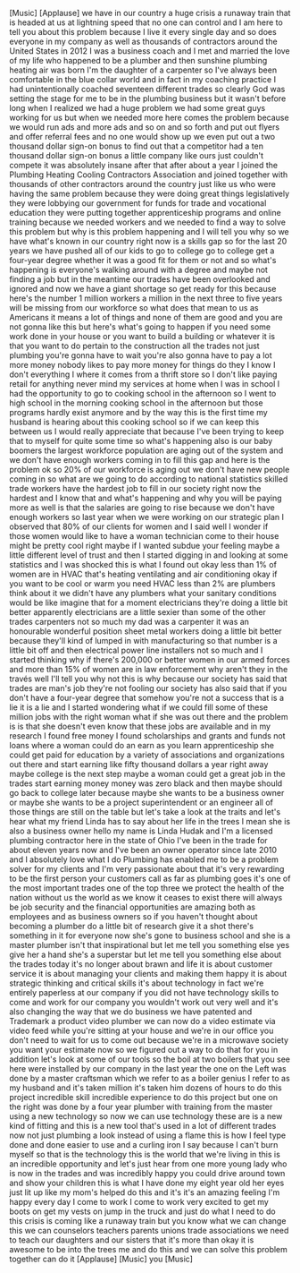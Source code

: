 
[Music]
[Applause]
we have in our country a huge crisis a
runaway train that is headed at us at
lightning speed that no one can control
and I am here to tell you about this
problem because I live it every single
day and so does everyone in my company
as well as thousands of contractors
around the United States in 2012 I was a
business coach and I met and married the
love of my life who happened to be a
plumber and then sunshine plumbing
heating air was born I&#39;m the daughter of
a carpenter so I&#39;ve always been
comfortable in the blue collar world and
in fact in my coaching practice I had
unintentionally coached seventeen
different trades so clearly God was
setting the stage for me to be in the
plumbing business but it wasn&#39;t before
long when I realized we had a huge
problem we had some great guys working
for us but when we needed more here
comes the problem because we would run
ads and more ads and so on and so forth
and put out flyers and offer referral
fees and no one would show up we even
put out a two thousand dollar sign-on
bonus to find out that a competitor had
a ten thousand dollar sign-on bonus a
little company like ours just couldn&#39;t
compete it was absolutely insane after
that after about a year I joined the
Plumbing Heating Cooling Contractors
Association and joined together with
thousands of other contractors around
the country just like us who were having
the same problem because they were doing
great things legislatively they were
lobbying our government for funds for
trade and vocational education they were
putting together apprenticeship programs
and online training because we needed
workers and we needed to find a way to
solve this problem but why is this
problem happening and I will tell you
why so we have what&#39;s known in our
country right now is a skills gap so for
the last 20 years we have pushed all of
our kids to go to college go to college
get a four-year degree
whether it was a good fit for them or
not and so what&#39;s happening is
everyone&#39;s walking around with a degree
and maybe not finding a job but in the
meantime our trades have been overlooked
and ignored and now we have a giant
shortage so get ready for this because
here&#39;s the number 1 million workers a
million in the next three to five years
will be missing from our workforce so
what does that mean to us as Americans
it means a lot of things and none of
them are good and you are not gonna like
this but here&#39;s what&#39;s going to happen
if you need some work done in your house
or you want to build a building or
whatever it is that you want to do
pertain to the construction all the
trades not just plumbing you&#39;re gonna
have to wait you&#39;re also gonna have to
pay a lot more money nobody likes to pay
more money for things do they I know I
don&#39;t everything I where it comes from a
thrift store so I don&#39;t like paying
retail for anything never mind my
services at home when I was in school I
had the opportunity to go to cooking
school in the afternoon so I went to
high school in the morning cooking
school in the afternoon but those
programs hardly exist anymore and by the
way this is the first time my husband is
hearing about this cooking school so if
we can keep this between us I would
really appreciate that because I&#39;ve been
trying to keep that to myself for quite
some time so what&#39;s happening also is
our baby boomers the largest workforce
population are aging out of the system
and we don&#39;t have enough workers coming
in to fill this gap and here is the
problem
ok so 20% of our workforce is aging out
we don&#39;t have new people coming in so
what are we going to do
according to national statistics skilled
trade workers have the hardest job to
fill in our society right now the
hardest and I know that and what&#39;s
happening and why you will be paying
more as well is that the salaries are
going to rise because we don&#39;t have
enough workers so last year when we were
working on our strategic plan I observed
that 80% of our clients for women
and I said well I wonder if those women
would like to have a woman technician
come to their house might be pretty cool
right maybe if I wanted subdue your
feeling maybe a little different level
of trust and then I started digging in
and looking at some statistics and I was
shocked this is what I found out okay
less than 1% of women are in HVAC that&#39;s
heating ventilating and air conditioning
okay if you want to be cool or warm you
need HVAC less than 2% are plumbers
think about it we didn&#39;t have any
plumbers what your sanitary conditions
would be like imagine that for a moment
electricians they&#39;re doing a little bit
better apparently electricians are a
little sexier than some of the other
trades carpenters not so much my dad was
a carpenter it was an honourable
wonderful position sheet metal workers
doing a little bit better because
they&#39;ll kind of lumped in with
manufacturing so that number is a little
bit off and then electrical power line
installers not so much and I started
thinking why if there&#39;s 200,000 or
better women in our armed forces and
more than 15% of women are in law
enforcement why aren&#39;t they in the
través well I&#39;ll tell you why not this
is why because our society has said that
trades are man&#39;s job they&#39;re not fooling
our society has also said that if you
don&#39;t have a four-year degree that
somehow you&#39;re not a success that is a
lie it is a lie and I started wondering
what if we could fill some of these
million jobs with the right woman what
if she was out there and the problem is
is that she doesn&#39;t even know that these
jobs are available and in my research I
found free money
I found scholarships and grants and
funds not loans where a woman could do
an earn as you learn
apprenticeship she could get paid
for education by a variety of
associations and organizations out there
and start earning like fifty thousand
dollars a year right away maybe college
is the next step maybe a woman could get
a great job in the trades
start earning money money was zero black
and then maybe should go back to college
later because maybe she wants to be a
business owner or maybe she wants to be
a project superintendent or an engineer
all of those things are still on the
table but let&#39;s take a look at the
traits and let&#39;s hear what my friend
Linda has to say about her life in the
trees I mean she is also a business
owner hello my name is Linda Hudak and
I&#39;m a licensed plumbing contractor here
in the state of Ohio I&#39;ve been in the
trade for about eleven years now and
I&#39;ve been an owner operator since late
2010 and I absolutely love what I do
Plumbing has enabled me to be a problem
solver for my clients and I&#39;m very
passionate about that it&#39;s very
rewarding to be the first person your
customers call as far as plumbing goes
it&#39;s one of the most important trades
one of the top three we protect the
health of the nation without us the
world as we know it ceases to exist
there will always be job security and
the financial opportunities are amazing
both as employees and as business owners
so if you haven&#39;t thought about becoming
a plumber do a little bit of research
give it a shot there&#39;s something in it
for everyone now she&#39;s gone to business
school and she is a master plumber isn&#39;t
that inspirational but let me tell you
something else yes give her a hand she&#39;s
a superstar but let me tell you
something else about the trades today
it&#39;s no longer about brawn and life it
is about customer service it is about
managing your clients and making them
happy
it is about strategic thinking and
critical skills it&#39;s about technology in
fact we&#39;re entirely paperless at our
company if you did not have technology
skills to come and work for our company
you wouldn&#39;t work out very well and it&#39;s
also changing the way that we do
business
we have patented and Trademark a product
video plumber we can now do a video
estimate via video feed while you&#39;re
sitting at your house and we&#39;re in our
office you don&#39;t need to wait for us to
come out because we&#39;re in a microwave
society you want your estimate now so we
figured out a way to do that for you
in addition let&#39;s look at some of our
tools so the boil at two boilers that
you see here were installed by our
company in the last year the one on the
Left was done by a master craftsman
which we refer to as a boiler genius I
refer to as my husband and it&#39;s taken
million it&#39;s taken him dozens of hours
to do this project incredible skill
incredible experience to do this project
but one on the right was done by a four
year plumber with training from the
master using a new technology so now we
can use technology these are is a new
kind of fitting and this is a new tool
that&#39;s used in a lot of different trades
now not just plumbing a look instead of
using a flame this is how I feel type
done and done easier to use and a
curling iron I say because I can&#39;t burn
myself so that is the technology this is
the world that we&#39;re living in this is
an incredible opportunity and let&#39;s just
hear from one more young lady who is now
in the trades and was incredibly happy
you could drive around town and show
your children this is what I have done
my eight year old her eyes just lit up
like my mom&#39;s helped do this and it&#39;s
it&#39;s an amazing feeling I&#39;m happy every
day I come to work I come to work very
excited to get my boots on get my vests
on jump in the truck and just do what I
need to do this crisis is coming like a
runaway train but you know what
we can change this we can counselors
teachers parents unions trade
associations we need to teach our
daughters and our sisters that it&#39;s more
than okay it is
awesome to be into the trees me and do
this and we can solve this problem
together
can do it
[Applause]
[Music]
you
[Music]
